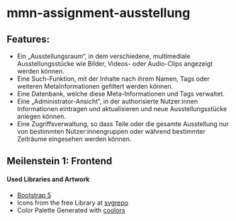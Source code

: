 # mmn-assignment-ausstellung 
## Features:
- Ein „Ausstellungsraum“, in dem verschiedene, multimediale Ausstellungsstücke
wie Bilder, Videos- oder Audio-Clips angezeigt werden können.
- Eine Such-Funktion, mit der Inhalte nach ihrem Namen, Tags oder weiteren MetaInformationen gefiltert werden können.
- Eine Datenbank, welche diese Meta-Informationen und Tags verwaltet.
- Eine „Administrator-Ansicht“, in der authorisierte Nutzer:innen Informationen
eintragen und aktualisieren und neue Ausstellungsstücke anlegen können.
- Eine Zugriffsverwaltung, so dass Teile oder die gesamte Ausstellung nur von
bestimmten Nutzer:innengruppen oder während bestimmter Zeiträume eingesehen
werden können.



## Meilenstein 1: Frontend
#### Used Libraries and Artwork
- [Bootstrap 5](https://getbootstrap.com/)
- Icons from the free Library at [svgrepo](https://www.svgrepo.com/)
- Color Palette Generated with [coolors](https://coolors.co/)

